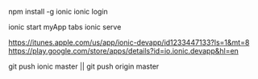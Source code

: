 npm install -g ionic
ionic login

ionic start myApp tabs
ionic serve

https://itunes.apple.com/us/app/ionic-devapp/id1233447133?ls=1&mt=8
https://play.google.com/store/apps/details?id=io.ionic.devapp&hl=en

git push ionic master || git push origin master
